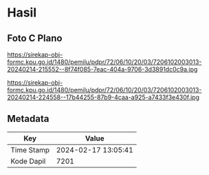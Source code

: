 # Hasil

## Foto C Plano

https://sirekap-obj-formc.kpu.go.id/1480/pemilu/pdpr/72/06/10/20/03/7206102003013-20240214-215552--8f74f085-7eac-404a-9706-3d3891dc0c9a.jpg

https://sirekap-obj-formc.kpu.go.id/1480/pemilu/pdpr/72/06/10/20/03/7206102003013-20240214-224558--17b44255-87b9-4caa-a925-a7433f3e430f.jpg


## Metadata

| Key        | Value               |
| ---------- | ------------------- |
| Time Stamp | 2024-02-17 13:05:41 |
| Kode Dapil | 7201                |



